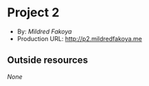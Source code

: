 # Project 2
+ By: *Mildred Fakoya*
+ Production URL: <http://p2.mildredfakoya.me>

## Outside resources
*None*



